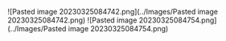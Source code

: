 ![Pasted image 20230325084742.png](../Images/Pasted image 20230325084742.png)
![Pasted image 20230325084754.png](../Images/Pasted image 20230325084754.png)
